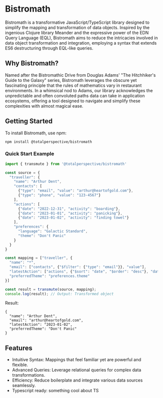 # Bistromath

Bistromath is a transformative JavaScript/TypeScript library designed to simplify the mapping and transformation of data objects. Inspired by the ingenious Clojure library Meander and the expressive power of the EDN Query Language (EQL), Bistromath aims to reduce the intricacies involved in data object transformation and integration, employing a syntax that extends ES6 destructuring through EQL-like queries.

## Why Bistromath?

Named after the Bistromathic Drive from Douglas Adams' "The Hitchhiker's Guide to the Galaxy" series, Bistromath leverages the obscure yet fascinating principle that the rules of mathematics vary in restaurant environments. In a whimsical nod to Adams, our library acknowledges the unpredictable and often convoluted paths data can take in application ecosystems, offering a tool designed to navigate and simplify these complexities with almost magical ease.

## Getting Started

To install Bistromath, use npm:

```
npm install @totalperspective/bistromath
```

### Quick Start Example

```js
import { transmute } from '@totalperspective/bistromath'

const source = {
  "traveller": {
    "name": "Arthur Dent",
    "contacts": [
      {"type": "email", "value": "arthur@heartofgold.com"},
      {"type": "phone", "value": "123-4567"}
    ],
    "actions": [
      {"date": "2022-12-31", "activity": "boarding"},
      {"date": "2023-01-01", "activity": "panicking"},
      {"date": "2023-01-02", "activity": "finding towel"}
    ],
    "preferences": {
      "language": "Galactic Standard",
      "theme": "Don't Panic"
    }
  }
}

const mapping = ["traveller", {
  "name": "*",
  "email": ["contacts", {"$filter": {"type": "email"}}, "value"],
  "latestAction": ["actions", {"$sort": "date", "$order": "desc"}, "date", {"$limit": 1}],
  "preferredTheme": "preferences.theme"
}]

const result = transmute(source, mapping);
console.log(result); // Output: Transformed object
```
Result:
```
{
  "name": "Arthur Dent",
  "email": "arthur@heartofgold.com",
  "latestAction": "2023-01-02",
  "preferredTheme": "Don't Panic"
}
```
## Features

- Intuitive Syntax: Mappings that feel familiar yet are powerful and flexible.
- Advanced Queries: Leverage relational queries for complex data transformations.
- Efficiency: Reduce boilerplate and integrate various data sources seamlessly.
- Typescript ready: something cool about TS
